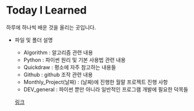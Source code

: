# Today I Learned

하루에 하나씩 배운 것을 올리는 곳입니다.

- 파일 및 폴더 설명
  - Algorithm : 알고리즘 관련 내용
  - Python : 파이썬 원리 및 기본 사용법 관련 내용
  - Quickdraw : 평소에 자주 참고하는 내용들
  - Github : github 조작 관련 내용
  - Monthly_Project(날짜) : (날짜)에 진행한 월말 프로젝트 진행 사항
  - DEV_general : 파이썬 뿐만 아니라 일반적인 프로그램 개발에 필요한 덕목들

  [링크](URL)